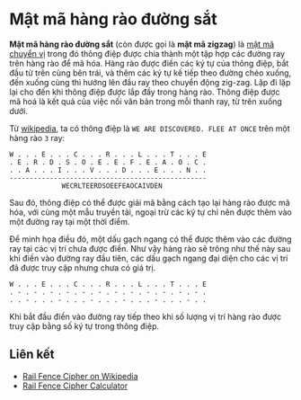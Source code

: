 # Mật mã hàng rào đường sắt

**Mật mã hàng rào đường sắt** (còn được gọi là **mật mã zigzag**) là [mật mã chuyển vị](https://en.wikipedia.org/wiki/Transposition_cipher) trong đó thông điệp được chia thành một tập hợp các đường ray trên hàng rào để mã hóa. Hàng rào được điền các ký tự của thông điệp, bắt đầu từ trên cùng bên trái, và thêm các ký tự kế tiếp theo đường chéo xuống, đến xuống cùng thì hướng lên đầu ray theo chuyển động zig-zag. Lặp đi lặp lại cho đến khi thông điệp được lắp đầy trong hàng rào. Thông điệp được mã hoá là kết quả của việc nối văn bản trong mỗi thanh ray, từ trên xuống dưới.

Từ [wikipedia](https://en.wikipedia.org/wiki/Rail_fence_cipher), ta có thông điệp là `WE ARE DISCOVERED. FLEE AT ONCE` trên một hàng rào `3` ray:

```
W . . . E . . . C . . . R . . . L . . . T . . . E
. E . R . D . S . O . E . E . F . E . A . O . C .
. . A . . . I . . . V . . . D . . . E . . . N . .
-------------------------------------------------
             WECRLTEERDSOEEFEAOCAIVDEN
```

Sau đó, thông điệp có thể được giải mã bằng cách tạo lại hàng rào được mã hóa, với cùng một mẫu truyền tải, ngoại trừ các ký tự chỉ nên được thêm vào một đường ray tại một thời điểm. 

Để minh họa điều đó, một dấu gạch ngang có thể được thêm vào các đường ray tại các vị trí chưa được điền. Như vậy hàng rào sẽ trông như thế này sau khi điền vào đường ray đầu tiên, các dấu gạch ngang đại diện cho các vị trí đã được truy cập nhưng chưa có giá trị.

```
W . . . E . . . C . . . R . . . L . . . T . . . E
. - . - . - . - . - . - . - . - . - . - . - . - .
. . - . . . - . . . - . . . - . . . - . . . - . .
```

Khi bắt đầu điền vào đường ray tiếp theo khi số lượng vị trí hàng rào được truy cập bằng số ký tự trong thông điệp.

## Liên kết

- [Rail Fence Cipher on Wikipedia](https://en.wikipedia.org/wiki/Rail_fence_cipher)
- [Rail Fence Cipher Calculator](https://crypto.interactive-maths.com/rail-fence-cipher.html)